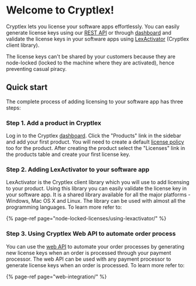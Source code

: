 # Welcome to Cryptlex!

Cryptlex lets you license your software apps effortlessly. You can easily generate license keys using our [REST API](https://api.cryptlex.com/v3/docs) or through [dashboard](https://app.cryptlex.com/) and validate the license keys in your software apps using [LexActivator](https://docs.cryptlex.com/node-locked-licenses/overview) \(Cryptlex client library\). 

The license keys can't be shared by your customers because they are node-locked \(locked to the machine where they are activated\), hence preventing casual piracy.

## Quick start

The complete process of adding licensing to your software app has three steps:

### Step 1. Add a product in Cryptlex

Log in to the Cryptlex [dashboard](https://app.cryptlex.com/). Click the "Products" link in the sidebar and add your first product. You will need to create a default [license policy](https://docs.cryptlex.com/license-management/license-policies) too for the product. After creating the product select the "Licenses" link in the products table and create your first license key.

### Step 2. Adding LexActivator to your software app

LexActivator is the Cryptlex client library which you will use to add licensing to your product. Using this library you can easily validate the license key in your software app. It is a shared library available for all the major platforms - Windows, Mac OS X and Linux. The library can be used with almost all the programming languages. To learn more refer to:

{% page-ref page="node-locked-licenses/using-lexactivator/" %}

### Step 3. Using Cryptlex Web API to automate order process

You can use the [web API](https://api.cryptlex.com/v3/docs) to automate your order processes by generating new license keys when an order is processed through your payment processor. The web API can be used with any payment processor to generate license keys when an order is processed. To learn more refer to:

{% page-ref page="web-integration/" %}



